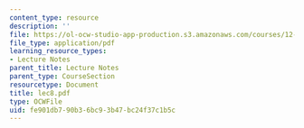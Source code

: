 ```yaml
---
content_type: resource
description: ''
file: https://ol-ocw-studio-app-production.s3.amazonaws.com/courses/12-950-atmospheric-and-oceanic-modeling-spring-2004/fe901db790b36bc93b47bc24f37c1b5c_lec8.pdf
file_type: application/pdf
learning_resource_types:
- Lecture Notes
parent_title: Lecture Notes
parent_type: CourseSection
resourcetype: Document
title: lec8.pdf
type: OCWFile
uid: fe901db7-90b3-6bc9-3b47-bc24f37c1b5c
---
```

